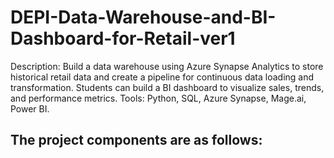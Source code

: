 # DEPI-Data-Warehouse-and-BI-Dashboard-for-Retail-ver1
Description: Build a data warehouse using Azure Synapse Analytics to store historical retail data and create a pipeline for continuous data loading and transformation. Students can build a BI dashboard to visualize sales, trends, and performance metrics. Tools: Python, SQL, Azure Synapse, Mage.ai, Power BI.

## The project components are as follows:
